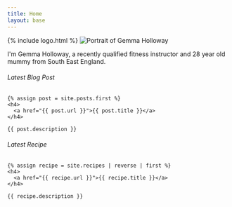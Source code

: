 ```yaml
---
title: Home
layout: base
---
```


<section class="intro">
  {% include logo.html %}

  <img src="/uploads/gemma.jpg" alt="Portrait of Gemma Holloway" />

  <p>
    I'm Gemma Holloway, a recently qualified fitness instructor and 28 year old mummy from South East England.
  </p>
</section>

<section class="links">
  <div class="links--latest-blog">
    <h6>Latest Blog Post</h6>

    {% assign post = site.posts.first %}
    <h4>
      <a href="{{ post.url }}">{{ post.title }}</a>
    </h4>

    {{ post.description }}
  </div>

  <div class="links--latest-recipe">
    <h6>Latest Recipe</h6>

    {% assign recipe = site.recipes | reverse | first %}
    <h4>
      <a href="{{ recipe.url }}">{{ recipe.title }}</a>
    </h4>

    {{ recipe.description }}
  </div>
</section>
